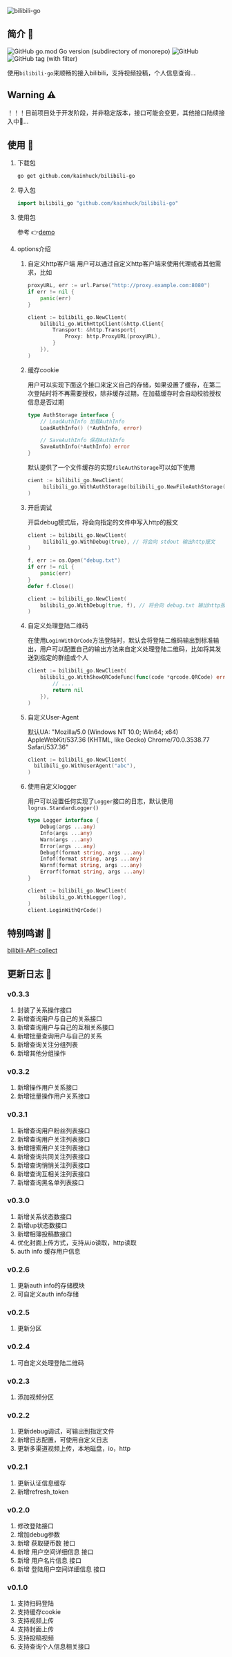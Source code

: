 ![bilibili-go](https://socialify.git.ci/kainhuck/bilibili-go/image?description=1&descriptionEditable=%E7%AE%80%E5%8D%95%E5%A5%BD%E7%94%A8%E7%9A%84%20bilibili%20golang%20sdk&font=Inter&forks=1&issues=1&language=1&name=1&owner=1&pattern=Floating%20Cogs&pulls=1&stargazers=1&theme=Auto)

## 简介 📜

![GitHub go.mod Go version (subdirectory of monorepo)](https://img.shields.io/github/go-mod/go-version/kainhuck/bilibili-go) 
![GitHub](https://img.shields.io/github/license/kainhuck/bilibili-go) 
![GitHub tag (with filter)](https://img.shields.io/github/v/tag/kainhuck/bilibili-go)

使用`bilibili-go`来顺畅的接入bilibili，支持视频投稿，个人信息查询...

## Warning ⚠️
！！！目前项目处于开发阶段，并非稳定版本，接口可能会变更，其他接口陆续接入中🔨...

## 使用 🥑

1. 下载包
    ```bash
    go get github.com/kainhuck/bilibili-go
    ```

2. 导入包
    ```go
    import bilibili_go "github.com/kainhuck/bilibili-go"
    ```

3. 使用包

    参考 👉[demo](test/main.go)

4. options介绍

   1. 自定义http客户端
      用户可以通过自定义http客户端来使用代理或者其他需求，比如
         
      ```go
      proxyURL, err := url.Parse("http://proxy.example.com:8080")
      if err != nil {
          panic(err)
      }
      
      client := bilibili_go.NewClient(
          bilibili_go.WithHttpClient(&http.Client{
              Transport: &http.Transport{
                  Proxy: http.ProxyURL(proxyURL),
              }
          }),
      )
      ```
   
   2. 缓存cookie
      
      用户可以实现下面这个接口来定义自己的存储，如果设置了缓存，在第二次登陆时将不再需要授权，除非缓存过期，在加载缓存时会自动校验授权信息是否过期
      ```go
      type AuthStorage interface {
          // LoadAuthInfo 加载AuthInfo
          LoadAuthInfo() (*AuthInfo, error)

          // SaveAuthInfo 保存AuthInfo
          SaveAuthInfo(*AuthInfo) error
      }
      ```
      默认提供了一个文件缓存的实现`fileAuthStorage`可以如下使用
      ```go
      cient := bilibili_go.NewClient(
           bilibili_go.WithAuthStorage(bilibili_go.NewFileAuthStorage("文件路径")),
      )
      ```
         
   3. 开启调试
      
      开启debug模式后，将会向指定的文件中写入http的报文
      ```go
      client := bilibili_go.NewClient(
           bilibili_go.WithDebug(true), // 将会向 stdout 输出http报文
      )
      ```
      ```go
      f, err := os.Open("debug.txt")
      if err != nil {
          panic(err)
      }
      defer f.Close()

      client := bilibili_go.NewClient(
          bilibili_go.WithDebug(true, f), // 将会向 debug.txt 输出http报文
      )
      ```
      
   4. 自定义处理登陆二维码
      
      在使用`LoginWithQrCode`方法登陆时，默认会将登陆二维码输出到标准输出，用户可以配置自己的输出方法来自定义处理登陆二维码，比如将其发送到指定的群组或个人
      ```go
      client := bilibili_go.NewClient(
		  bilibili_go.WithShowQRCodeFunc(func(code *qrcode.QRCode) error {
			  // ....
			  return nil
          }),
      )
      ```
      
   5. 自定义User-Agent 
      
      默认UA: "Mozilla/5.0 (Windows NT 10.0; Win64; x64) AppleWebKit/537.36 (KHTML, like Gecko) Chrome/70.0.3538.77 Safari/537.36"
      ```go
      client := bilibili_go.NewClient(
		bilibili_go.WithUserAgent("abc"),
      )
      ```
   
   6. 使用自定义logger
      
      用户可以设置任何实现了`Logger`接口的日志，默认使用`logrus.StandardLogger()`
      ```go
      type Logger interface {
          Debug(args ...any)
          Info(args ...any)
          Warn(args ...any)
          Error(args ...any)
          Debugf(format string, args ...any)
          Infof(format string, args ...any)
          Warnf(format string, args ...any)
          Errorf(format string, args ...any)
      }
      ```
      ```go
      client := bilibili_go.NewClient(
          bilibili_go.WithLogger(log),
      )
      client.LoginWithQrCode()
      ```


## 特别鸣谢 🥰

[bilibili-API-collect](https://github.com/SocialSisterYi/bilibili-API-collect)

## 更新日志 🐥

### v0.3.3
1. 封装了关系操作接口
2. 新增查询用户与自己的关系接口
3. 新增查询用户与自己的互相关系接口
4. 新增批量查询用户与自己的关系
5. 新增查询关注分组列表
6. 新增其他分组操作

### v0.3.2
1. 新增操作用户关系接口
2. 新增批量操作用户关系接口

### v0.3.1
1. 新增查询用户粉丝列表接口
2. 新增查询用户关注列表接口
3. 新增搜索用户关注列表接口
4. 新增查询共同关注列表接口
5. 新增查询悄悄关注列表接口
6. 新增查询互相关注列表接口
7. 新增查询黑名单列表接口

### v0.3.0
1. 新增关系状态数接口
2. 新增up状态数接口
3. 新增相簿投稿数接口
4. 优化封面上传方式，支持从io读取，http读取
5. auth info 缓存用户信息

### v0.2.6
1. 更新auth info的存储模块
2. 可自定义auth info存储

### v0.2.5
1. 更新分区

### v0.2.4
1. 可自定义处理登陆二维码

### v0.2.3
1. 添加视频分区

### v0.2.2
1. 更新debug调试，可输出到指定文件
2. 新增日志配置，可使用自定义日志
3. 更新多渠道视频上传，本地磁盘，io，http

### v0.2.1
1. 更新认证信息缓存
2. 新增refresh_token

### v0.2.0
1. 修改登陆接口
2. 增加debug参数
3. 新增 获取硬币数 接口
4. 新增 用户空间详细信息 接口
5. 新增 用户名片信息 接口
6. 新增 登陆用户空间详细信息 接口

### v0.1.0
1. 支持扫码登陆
2. 支持缓存cookie
3. 支持视频上传
4. 支持封面上传
5. 支持投稿视频
6. 支持查询个人信息相关接口
